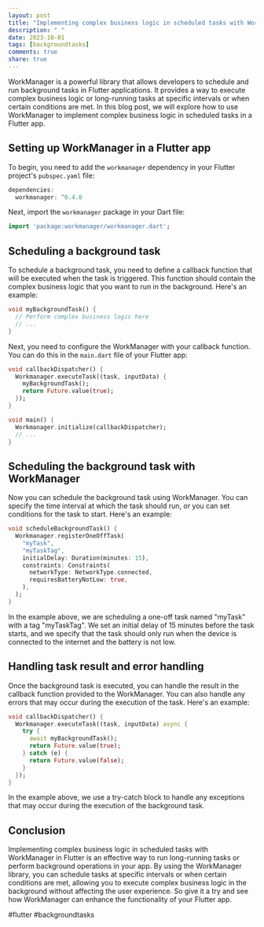 ```yaml
---
layout: post
title: "Implementing complex business logic in scheduled tasks with WorkManager in Flutter"
description: " "
date: 2023-10-01
tags: [backgroundtasks]
comments: true
share: true
---
```


WorkManager is a powerful library that allows developers to schedule and run background tasks in Flutter applications. It provides a way to execute complex business logic or long-running tasks at specific intervals or when certain conditions are met. In this blog post, we will explore how to use WorkManager to implement complex business logic in scheduled tasks in a Flutter app.

## Setting up WorkManager in a Flutter app

To begin, you need to add the `workmanager` dependency in your Flutter project's `pubspec.yaml` file:

```dart
dependencies:
  workmanager: ^0.4.0
```

Next, import the `workmanager` package in your Dart file:

```dart
import 'package:workmanager/workmanager.dart';
```

## Scheduling a background task

To schedule a background task, you need to define a callback function that will be executed when the task is triggered. This function should contain the complex business logic that you want to run in the background. Here's an example:

```dart
void myBackgroundTask() {
  // Perform complex business logic here
  // ...
}
```

Next, you need to configure the WorkManager with your callback function. You can do this in the `main.dart` file of your Flutter app:

```dart
void callbackDispatcher() {
  Workmanager.executeTask((task, inputData) {
    myBackgroundTask();
    return Future.value(true);
  });
}

void main() {
  Workmanager.initialize(callbackDispatcher);
  // ...
}
```

## Scheduling the background task with WorkManager

Now you can schedule the background task using WorkManager. You can specify the time interval at which the task should run, or you can set conditions for the task to start. Here's an example:

```dart
void scheduleBackgroundTask() {
  Workmanager.registerOneOffTask(
    "myTask",
    "myTaskTag",
    initialDelay: Duration(minutes: 15),
    constraints: Constraints(
      networkType: NetworkType.connected,
      requiresBatteryNotLow: true,
    ),
  );
}
```

In the example above, we are scheduling a one-off task named "myTask" with a tag "myTaskTag". We set an initial delay of 15 minutes before the task starts, and we specify that the task should only run when the device is connected to the internet and the battery is not low.

## Handling task result and error handling

Once the background task is executed, you can handle the result in the callback function provided to the WorkManager. You can also handle any errors that may occur during the execution of the task. Here's an example:

```dart
void callbackDispatcher() {
  Workmanager.executeTask((task, inputData) async {
    try {
      await myBackgroundTask();
      return Future.value(true);
    } catch (e) {
      return Future.value(false);
    }
  });
}
```

In the example above, we use a try-catch block to handle any exceptions that may occur during the execution of the background task.

## Conclusion

Implementing complex business logic in scheduled tasks with WorkManager in Flutter is an effective way to run long-running tasks or perform background operations in your app. By using the WorkManager library, you can schedule tasks at specific intervals or when certain conditions are met, allowing you to execute complex business logic in the background without affecting the user experience. So give it a try and see how WorkManager can enhance the functionality of your Flutter app.

#flutter #backgroundtasks
